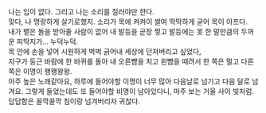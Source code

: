 나는 입이 없다.  그리고 나는 소리를 질러야만 한다.  
맞다, 나 명랑하게 살기로했지.  소리가 목에 켜켜이 쌀여 딱딱하게 굳어 목이 아프다.  
내가 뱉은 돌을 받아줄 사람이 없어 내 발등을 곧장 찧고 발등에는 못 한 말만큼의 두꺼운 피딱지가... 누덕누덕.  
목 안에 손을 넣어 시원하게 벅벅 긁어내 세상에 던져버리고 싶었다,  
지구가 둥근 바람에 한 바퀴를 돌아 내 오른뺨을 치고 왼뺨을 때려서 한 쪽은 멀고 다른쪽은 이명이 왱왱왕왕.  
아주 높은 노래같아요, 하루에 들어야할 이명이 너무 많아 다음날로 넘기고 다음 달로 넘겨요.
그렇게 들었는데도 또 들어야할 비명이 남아있다니, 마주 보는 거울 사이 빛처럼.
답답함은 꼴깍꼴깍 침이랑 넘겨버리자 귀찮다.
